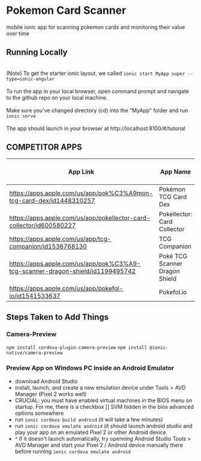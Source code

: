 # Pokemon Card Scanner
mobile ionic app for scanning pokemon cards and monitoring their value over time

## Running Locally
<br> (Note) To get the starter ionic layout, we called `ionic start MyApp super --type=ionic-angular`  
<br> To run the app in your local browser, open command prompt and navigate to the github repo on your local machine.  
<br> Make sure you've changed directory (cd) into the "MyApp" folder and run `ionic serve`  
<br> The app should launch in your browser at http://localhost:8100/#/tutorial

## COMPETITOR APPS
App Link | App Name | QR Scanner | Card Scanner | Has Current ~Value | Has Historical Values | Has User Portfolios | Num Reviews | Rating
---------|----------|------------|--------------|--------------------|-----------------------|---------------------|-------------|-------
https://apps.apple.com/us/app/pok%C3%A9mon-tcg-card-dex/id1448310257|Pokémon TCG Card Dex|-|-|-|-|-|2.2k|3.3
https://apps.apple.com/us/app/pokellector-card-collector/id600580227|Pokellector: Card Collector|-|-|-|-|-|579|4.5
https://apps.apple.com/us/app/tcg-companion/id1536768130|TCG Companion|-|-|-|-|-|233|4.6
https://apps.apple.com/us/app/pok%C3%A9-tcg-scanner-dragon-shield/id1199495742|Poké TCG Scanner Dragon Shield|-|-|-|-|-|3k|4.5
https://apps.apple.com/us/app/pokefol-io/id1541533637|Pokefol.io|-|-|-|-|-|785|4.7

## Steps Taken to Add Things
### Camera-Preview
`npm install cordova-plugin-camera-preview`
`npm install @ionic-native/camera-preview`
### Preview App on Windows PC inside an Android Emulator
* download Android Studio
* install, launch, and create a new emulation device under Tools > AVD Manager (Pixel 2 works well)
* CRUCIAL: you must have enabled virtual machines in the BIOS menu on startup.  For me, there is a checkbox [] SVM hidden in the bios advanced options somewhere
* run `ionic cordova build android` (it will take a few minutes)
* run `ionic cordova emulate android` (it should launch android studio and play your app on an emulated Pixel 2 or other Android device.
* ^ if it doesn't launch automatically, try openning Android Studio Tools > AVD Manager and start your Pixel 2 / Android device manually there before running `ionic cordova emulate android` 
